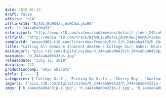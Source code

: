 ```yaml
---
date: 2019-01-13
draft: false
affsite: "r18"
afflinkr18: "NjA4LjEuMS4xLjAuMC4wLjAuMA"
url: "h_244saba00433"
urloriginal: "http://www.r18.com/videos/vod/movies/detail/-/id=h_244saba00433"
urlfinal: "http://media.r18.com/track/NjA4LjEuMS4xLjAuMC4wLjAuMA/videos/vod/movies/detail/-/id=h_244saba00433"
samplevid: "awspv3001.r18.com/litevideo/freepv/h/h_2/h_244saba433/h_244saba433_dmb_w.mp4"
title: "Calling All Genuine Innocent Amateurs College Girl Babes! Would You Please Sleep With This Cherry Boy And Hug Him Tight, And Give Him Relentless Kisses, And Grind Your Pussy Against Him 69 Style And Pop His Cherry So Hard He'll Seriously Fall In Love With You!?"
mainimgurl: "pics.r18.com/digital/video/h_244saba00433/h_244saba00433ps.jpg"
mainimgs: "h_244saba00433ps.jpg"
releasedate: "July 13, 2018"
duration: 222
productioncomp: "Skyu Shiroto"
girls: ['----']
categories: ['College Girl', 'Picking Up Girls', 'Cherry Boy', 'Amateur', 'Creampie', 'Hi-Def']
imgurls: ['pics.r18.com/digital/video/h_244saba00433/h_244saba00433jp-1.jpg', 'pics.r18.com/digital/video/h_244saba00433/h_244saba00433jp-2.jpg', 'pics.r18.com/digital/video/h_244saba00433/h_244saba00433jp-3.jpg', 'pics.r18.com/digital/video/h_244saba00433/h_244saba00433jp-4.jpg', 'pics.r18.com/digital/video/h_244saba00433/h_244saba00433jp-5.jpg', 'pics.r18.com/digital/video/h_244saba00433/h_244saba00433jp-6.jpg', 'pics.r18.com/digital/video/h_244saba00433/h_244saba00433jp-7.jpg', 'pics.r18.com/digital/video/h_244saba00433/h_244saba00433jp-8.jpg', 'pics.r18.com/digital/video/h_244saba00433/h_244saba00433jp-9.jpg', 'pics.r18.com/digital/video/h_244saba00433/h_244saba00433jp-10.jpg', 'pics.r18.com/digital/video/h_244saba00433/h_244saba00433jp-11.jpg', 'pics.r18.com/digital/video/h_244saba00433/h_244saba00433jp-12.jpg', 'pics.r18.com/digital/video/h_244saba00433/h_244saba00433jp-13.jpg', 'pics.r18.com/digital/video/h_244saba00433/h_244saba00433jp-14.jpg', 'pics.r18.com/digital/video/h_244saba00433/h_244saba00433jp-15.jpg', 'pics.r18.com/digital/video/h_244saba00433/h_244saba00433jp-16.jpg', 'pics.r18.com/digital/video/h_244saba00433/h_244saba00433jp-17.jpg', 'pics.r18.com/digital/video/h_244saba00433/h_244saba00433jp-18.jpg', 'pics.r18.com/digital/video/h_244saba00433/h_244saba00433jp-19.jpg', 'pics.r18.com/digital/video/h_244saba00433/h_244saba00433jp-20.jpg']
imgs: ['h_244saba00433jp-1.jpg', 'h_244saba00433jp-2.jpg', 'h_244saba00433jp-3.jpg', 'h_244saba00433jp-4.jpg', 'h_244saba00433jp-5.jpg', 'h_244saba00433jp-6.jpg', 'h_244saba00433jp-7.jpg', 'h_244saba00433jp-8.jpg', 'h_244saba00433jp-9.jpg', 'h_244saba00433jp-10.jpg', 'h_244saba00433jp-11.jpg', 'h_244saba00433jp-12.jpg', 'h_244saba00433jp-13.jpg', 'h_244saba00433jp-14.jpg', 'h_244saba00433jp-15.jpg', 'h_244saba00433jp-16.jpg', 'h_244saba00433jp-17.jpg', 'h_244saba00433jp-18.jpg', 'h_244saba00433jp-19.jpg', 'h_244saba00433jp-20.jpg']
---
```

